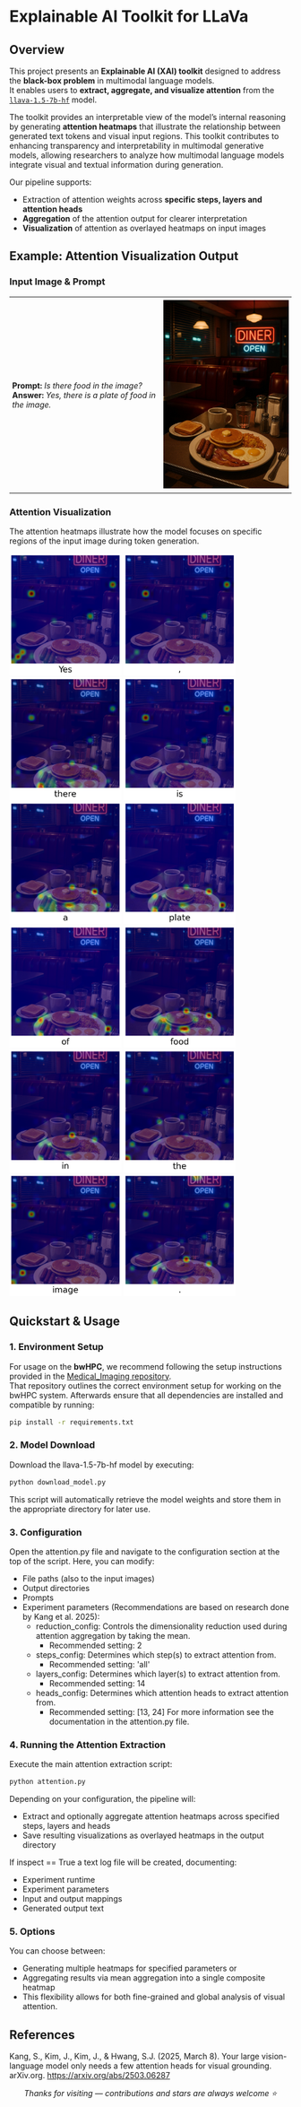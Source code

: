 # Explainable AI Toolkit for LLaVa

## Overview
This project presents an **Explainable AI (XAI) toolkit** designed to address the **black-box problem** in multimodal language models.  
It enables users to **extract, aggregate, and visualize attention** from the [`llava-1.5-7b-hf`](https://huggingface.co/llava-hf/llava-1.5-7b-hf) model.

The toolkit provides an interpretable view of the model’s internal reasoning by generating **attention heatmaps** that illustrate the relationship between generated text tokens and visual input regions.
This toolkit contributes to enhancing transparency and interpretability in multimodal generative models, allowing researchers to analyze how multimodal language models integrate visual and textual information during generation.

Our pipeline supports:
- Extraction of attention weights across **specific steps, layers and attention heads**
- **Aggregation** of the attention output for clearer interpretation
- **Visualization** of attention as overlayed heatmaps on input images


## Example: Attention Visualization Output

### Input Image & Prompt
<table style="border: none; border-collapse: collapse;">
<tr>
<td style="border: none; padding: 5px;">
<strong>Prompt:</strong> <em>Is there food in the image?</em><br>
<strong>Answer:</strong> <em>Yes, there is a plate of food in the image.</em>
</td>
<td style="border: none; padding: 5px;">
<img src="dataset/image_1.jpg" width="300">
</td>
</tr>
</table>



### Attention Visualization
The attention heatmaps illustrate how the model focuses on specific regions of the input image during token generation.

<p align="left">
 <img src="results/Experiment_1/Experiment_1_2025_10_27_16_31_Step1.png" width="200">
 <img src="results/Experiment_1/Experiment_1_2025_10_27_16_31_Step2.png" width="200">
 <img src="results/Experiment_1/Experiment_1_2025_10_27_16_31_Step3.png" width="200">
 <img src="results/Experiment_1/Experiment_1_2025_10_27_16_31_Step4.png" width="200">
 <img src="results/Experiment_1/Experiment_1_2025_10_27_16_31_Step5.png" width="200">
 <img src="results/Experiment_1/Experiment_1_2025_10_27_16_31_Step6.png" width="200">
 <img src="results/Experiment_1/Experiment_1_2025_10_27_16_31_Step7.png" width="200">
 <img src="results/Experiment_1/Experiment_1_2025_10_27_16_31_Step8.png" width="200">
 <img src="results/Experiment_1/Experiment_1_2025_10_27_16_31_Step9.png" width="200">
 <img src="results/Experiment_1/Experiment_1_2025_10_27_16_31_Step10.png" width="200">
 <img src="results/Experiment_1/Experiment_1_2025_10_27_16_31_Step11.png" width="200">
 <img src="results/Experiment_1/Experiment_1_2025_10_27_16_31_Step12.png" width="200">
</p>


## Quickstart & Usage

### 1. Environment Setup
For usage on the **bwHPC**, we recommend following the setup instructions provided in the [Medical_Imaging repository](https://github.com/DeveloperNomis/Medical_Imaging).  
That repository outlines the correct environment setup for working on the bwHPC system. Afterwards ensure that all dependencies are installed and compatible by running:
```bash
pip install -r requirements.txt
```

### 2. Model Download
Download the llava-1.5-7b-hf model by executing:
```bash
python download_model.py
```
This script will automatically retrieve the model weights and store them in the appropriate directory for later use.


### 3. Configuration
Open the attention.py file and navigate to the configuration section at the top of the script. Here, you can modify:
* File paths (also to the input images)
* Output directories
* Prompts
* Experiment parameters (Recommendations are based on research done by Kang et al. 2025):
  * reduction_config: Controls the dimensionality reduction used during attention aggregation by taking the mean.
    *  Recommended setting: 2
  * steps_config: Determines which step(s) to extract attention from.
    *  Recommended setting: 'all'
  * layers_config: Determines which layer(s) to extract attention from.
    *  Recommended setting: 14
  * heads_config: Determines which attention heads to extract attention from.
    *  Recommended setting: [13, 24] 
For more information see the documentation in the attention.py file.

### 4. Running the Attention Extraction
Execute the main attention extraction script:
```bash
python attention.py
```

Depending on your configuration, the pipeline will:
* Extract and optionally aggregate attention heatmaps across specified steps, layers and heads
* Save resulting visualizations as overlayed heatmaps in the output directory

If inspect == True a text log file will be created, documenting:
* Experiment runtime 
* Experiment parameters
* Input and output mappings
* Generated output text


### 5. Options
You can choose between:
* Generating multiple heatmaps for specified parameters or
* Aggregating results via mean aggregation into a single composite heatmap
* This flexibility allows for both fine-grained and global analysis of visual attention.


## References 
Kang, S., Kim, J., Kim, J., & Hwang, S.J. (2025, March 8). Your large vision-language model only needs a few attention heads for visual grounding. arXiv.org. https://arxiv.org/abs/2503.06287

<!-- 
<p align="center">
  <img src="assets/LLaVa_image.png" alt="Project Banner" width="70%">
</p>
--->

<p align="center">
  <i>Thanks for visiting — contributions and stars are always welcome ⭐</i>
</p>

